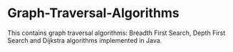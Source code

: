 # Graph-Traversal-Algorithms
This contains graph traversal algorithms: Breadth First Search, Depth First Search and Dijkstra algorithms implemented in Java. 
